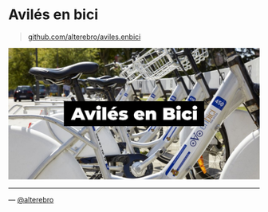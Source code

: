 # Avilés en bici

> [github.com/alterebro/aviles.enbici](https://github.com/alterebro/aviles.enbici)

![Avilés en Bici](src/aviles-en-bici.jpg)

---

&mdash; [@alterebro](https://x.com/alterebro)
